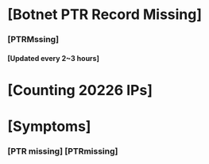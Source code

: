 # [Botnet PTR Record Missing]
### [PTRMssing]
#### [Updated every 2~3 hours]

# [Counting 20226 IPs]

# [Symptoms] 
###   [PTR missing] [PTRmissing]
